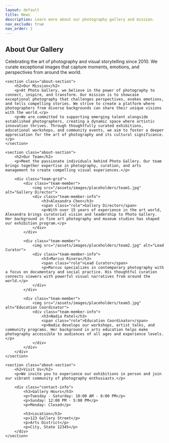```yaml
---
layout: default
title: News
description: Learn more about our photography gallery and mission.
nav_exclude: true
nav_order: 2
---
```


<div class="about-container">
    <section class="about-header">
        <h1>About Our Gallery</h1>
        <p>Celebrating the art of photography and visual storytelling since 2010. We curate exceptional images that capture moments, emotions, and perspectives from around the world.</p>
    </section>
    
    <section class="about-section">
        <h2>Our Mission</h2>
        <p>At Photo Gallery, we believe in the power of photography to connect, inspire, and transform. Our mission is to showcase exceptional photography that challenges perspectives, evokes emotions, and tells compelling stories. We strive to create a platform where photographers from diverse backgrounds can share their unique visions with the world.</p>
        <p>We are committed to supporting emerging talent alongside established photographers, creating a dynamic space where artistic innovation thrives. Through thoughtfully curated exhibitions, educational workshops, and community events, we aim to foster a deeper appreciation for the art of photography and its cultural significance.</p>
    </section>
    
    <section class="about-section">
        <h2>Our Team</h2>
        <p>Meet the passionate individuals behind Photo Gallery. Our team brings together expertise in photography, curation, and arts management to create compelling visual experiences.</p>
        
        <div class="team-grid">
            <div class="team-member">
                <img src="/assets/images/placeholders/team1.jpg" alt="Gallery Director">
                <div class="team-member-info">
                    <h3>Alexandra Chen</h3>
                    <span class="role">Gallery Director</span>
                    <p>With over 15 years of experience in the art world, Alexandra brings curatorial vision and leadership to Photo Gallery. Her background in fine art photography and museum studies has shaped our exhibition program.</p>
                </div>
            </div>
            
            <div class="team-member">
                <img src="/assets/images/placeholders/team2.jpg" alt="Lead Curator">
                <div class="team-member-info">
                    <h3>Marcus Rivera</h3>
                    <span class="role">Lead Curator</span>
                    <p>Marcus specializes in contemporary photography with a focus on documentary and social practice. His thoughtful curation connects viewers with powerful visual narratives from around the world.</p>
                </div>
            </div>
            
            <div class="team-member">
                <img src="/assets/images/placeholders/team3.jpg" alt="Education Coordinator">
                <div class="team-member-info">
                    <h3>Nadia Patel</h3>
                    <span class="role">Education Coordinator</span>
                    <p>Nadia develops our workshops, artist talks, and community programs. Her background in arts education helps make photography accessible to audiences of all ages and experience levels.</p>
                </div>
            </div>
        </div>
    </section>
    
    <section class="about-section">
        <h2>Visit Us</h2>
        <p>We invite you to experience our exhibitions in person and join our vibrant community of photography enthusiasts.</p>
        
        <div class="contact-info">
            <h3>Gallery Hours</h3>
            <p>Tuesday - Saturday: 10:00 AM - 6:00 PM</p>
            <p>Sunday: 12:00 PM - 5:00 PM</p>
            <p>Monday: Closed</p>
            
            <h3>Location</h3>
            <p>123 Gallery Street</p>
            <p>Arts District</p>
            <p>City, State 12345</p>
        </div>
    </section>
</div>